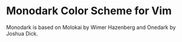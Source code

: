 # Monodark Color Scheme for Vim

Monodark is based on Molokai by Wimer Hazenberg and Onedark by Joshua Dick.

